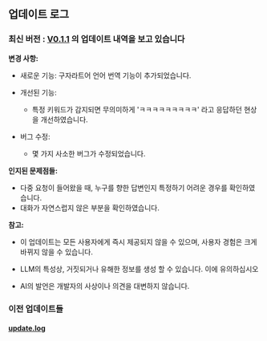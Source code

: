 ## 업데이트 로그

### 최신 버전 : [V0.1.1](./updates/0.1.0.md) 의 업데이트 내역을 보고 있습니다

**변경 사항:**

- 새로운 기능: 구자라트어 언어 번역 기능이 추가되었습니다.

- 개선된 기능:
  - 특정 키워드가 감지되면 무의미하게 'ㅋㅋㅋㅋㅋㅋㅋㅋㅋ' 라고 응답하던 현상을 개선하였습니다.
- 버그 수정:
  - 몇 가지 사소한 버그가 수정되었습니다.

**인지된 문제점들:**

- 다중 요청이 들어왔을 때, 누구를 향한 답변인지 특정하기 어려운 경우를 확인하였습니다.
- 대화가 자연스럽지 않은 부분을 확인하였습니다.

**참고:**

- 이 업데이트는 모든 사용자에게 즉시 제공되지 않을 수 있으며, 사용자 경험은 크게 바뀌지 않을 수 있습니다.

- LLM의 특성상, 거짓되거나 유해한 정보를 생성 할 수 있습니다. 이에 유의하십시오
- AI의 발언은 개발자의 사상이나 의견을 대변하지 않습니다.

### 이전 업데이트들

#### [update.log](./updates)
